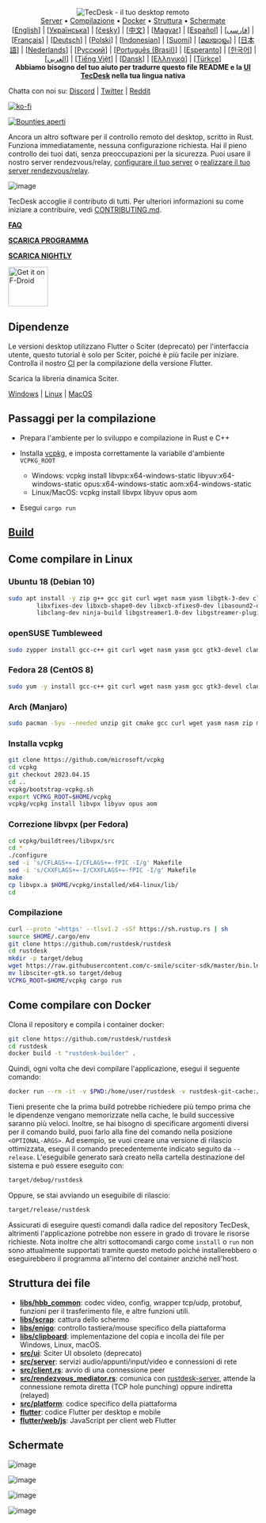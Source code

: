 <p align="center">
  <img src="../res/logo-header.svg" alt="TecDesk - il tuo desktop remoto"><br>
  <a href="#server-pubblici-gratuiti">Server</a> •
  <a href="#passaggi-per-la-compilazione">Compilazione</a> •
  <a href="#come-compilare-con-docker">Docker</a> •
  <a href="#struttura-dei-file">Struttura</a> •
  <a href="#schermate">Schermate</a><br>
  [<a href="../README.md">English</a>] | [<a href="README-UA.md">Українська</a>] | [<a href="README-CS.md">česky</a>] | [<a href="README-ZH.md">中文</a>] | [<a href="README-HU.md">Magyar</a>] | [<a href="README-ES.md">Español</a>] | [<a href="README-FA.md">فارسی</a>] | [<a href="README-FR.md">Français</a>] | [<a href="README-DE.md">Deutsch</a>] | [<a href="README-PL.md">Polski</a>] | [<a href="README-ID.md">Indonesian</a>] | [<a href="README-FI.md">Suomi</a>] | [<a href="README-ML.md">മലയാളം</a>] | [<a href="README-JP.md">日本語</a>] | [<a href="README-NL.md">Nederlands</a>] | [<a href="README-RU.md">Русский</a>] | [<a href="README-PTBR.md">Português (Brasil)</a>] | [<a href="README-EO.md">Esperanto</a>] | [<a href="README-KR.md">한국어</a>] | [<a href="README-AR.md">العربي</a>] | [<a href="README-VN.md">Tiếng Việt</a>] | [<a href="README-DA.md">Dansk</a>] | [<a href="README-GR.md">Ελληνικά</a>] | [<a href="README-TR.md">Türkçe</a>]<br>
  <b>Abbiamo bisogno del tuo aiuto per tradurre questo file README e la <a href="https://github.com/rustdesk/rustdesk/tree/master/src/lang">UI TecDesk</a> nella tua lingua nativa</b>
</p>

Chatta con noi su: [Discord](https://discord.gg/nDceKgxnkV) | [Twitter](https://twitter.com/rustdesk) | [Reddit](https://www.reddit.com/r/rustdesk)

[![ko-fi](https://ko-fi.com/img/githubbutton_sm.svg)](https://ko-fi.com/I2I04VU09)

[![Bounties aperti](https://img.shields.io/endpoint?url=https%3A%2F%2Fconsole.algora.io%2Fapi%2Fshields%2Frustdesk%2Fbounties%3Fstatus%3Dopen)](https://console.algora.io/org/rustdesk/bounties?status=open)

Ancora un altro software per il controllo remoto del desktop, scritto in Rust. Funziona immediatamente, nessuna configurazione richiesta. Hai il pieno controllo dei tuoi dati, senza preoccupazioni per la sicurezza. Puoi usare il nostro server rendezvous/relay, [configurare il tuo server](https://rustdesk.com/server) o [realizzare il tuo server rendezvous/relay](https://github.com/rustdesk/rustdesk-server-demo).

![image](https://user-images.githubusercontent.com/71636191/171661982-430285f0-2e12-4b1d-9957-4a58e375304d.png)

TecDesk accoglie il contributo di tutti. Per ulteriori informazioni su come iniziare a contribuire, vedi [CONTRIBUTING.md](CONTRIBUTING-IT.md).

[**FAQ**](https://github.com/rustdesk/rustdesk/wiki/FAQ)

[**SCARICA PROGRAMMA**](https://github.com/rustdesk/rustdesk/releases)

[**SCARICA NIGHTLY**](https://github.com/rustdesk/rustdesk/releases/tag/nightly)

[<img src="https://fdroid.gitlab.io/artwork/badge/get-it-on.png"
    alt="Get it on F-Droid"
    height="80">](https://f-droid.org/en/packages/com.carriez.flutter_hbb)

## Dipendenze

Le versioni desktop utilizzano Flutter o Sciter (deprecato) per l'interfaccia utente, questo tutorial è solo per Sciter, poiché è più facile per iniziare. Controlla il nostro [CI](https://github.com/rustdesk/rustdesk/blob/master/.github/workflows/flutter-build.yml) per la compilazione della versione Flutter.

Scarica la libreria dinamica Sciter.

[Windows](https://raw.githubusercontent.com/c-smile/sciter-sdk/master/bin.win/x64/sciter.dll) |
[Linux](https://raw.githubusercontent.com/c-smile/sciter-sdk/master/bin.lnx/x64/libsciter-gtk.so) |
[MacOS](https://raw.githubusercontent.com/c-smile/sciter-sdk/master/bin.osx/libsciter.dylib)

## Passaggi per la compilazione

- Prepara l'ambiente per lo sviluppo e compilazione in Rust e C++

- Installa [vcpkg](https://github.com/microsoft/vcpkg), e imposta correttamente la variabile d'ambiente `VCPKG_ROOT`

  - Windows: vcpkg install libvpx:x64-windows-static libyuv:x64-windows-static opus:x64-windows-static aom:x64-windows-static
  - Linux/MacOS: vcpkg install libvpx libyuv opus aom

- Esegui `cargo run`

## [Build](https://rustdesk.com/docs/en/dev/build/)

## Come compilare in Linux

### Ubuntu 18 (Debian 10)

```sh
sudo apt install -y zip g++ gcc git curl wget nasm yasm libgtk-3-dev clang libxcb-randr0-dev libxdo-dev \
        libxfixes-dev libxcb-shape0-dev libxcb-xfixes0-dev libasound2-dev libpulse-dev cmake make \
        libclang-dev ninja-build libgstreamer1.0-dev libgstreamer-plugins-base1.0-dev
```

### openSUSE Tumbleweed

```sh
sudo zypper install gcc-c++ git curl wget nasm yasm gcc gtk3-devel clang libxcb-devel libXfixes-devel cmake alsa-lib-devel gstreamer-devel gstreamer-plugins-base-devel xdotool-devel
```

### Fedora 28 (CentOS 8)

```sh
sudo yum -y install gcc-c++ git curl wget nasm yasm gcc gtk3-devel clang libxcb-devel libxdo-devel libXfixes-devel pulseaudio-libs-devel cmake alsa-lib-devel
```

### Arch (Manjaro)

```sh
sudo pacman -Syu --needed unzip git cmake gcc curl wget yasm nasm zip make pkg-config clang gtk3 xdotool libxcb libxfixes alsa-lib pipewire
```

### Installa vcpkg

```sh
git clone https://github.com/microsoft/vcpkg
cd vcpkg
git checkout 2023.04.15
cd ..
vcpkg/bootstrap-vcpkg.sh
export VCPKG_ROOT=$HOME/vcpkg
vcpkg/vcpkg install libvpx libyuv opus aom
```

### Correzione libvpx (per Fedora)

```sh
cd vcpkg/buildtrees/libvpx/src
cd *
./configure
sed -i 's/CFLAGS+=-I/CFLAGS+=-fPIC -I/g' Makefile
sed -i 's/CXXFLAGS+=-I/CXXFLAGS+=-fPIC -I/g' Makefile
make
cp libvpx.a $HOME/vcpkg/installed/x64-linux/lib/
cd
```

### Compilazione

```sh
curl --proto '=https' --tlsv1.2 -sSf https://sh.rustup.rs | sh
source $HOME/.cargo/env
git clone https://github.com/rustdesk/rustdesk
cd rustdesk
mkdir -p target/debug
wget https://raw.githubusercontent.com/c-smile/sciter-sdk/master/bin.lnx/x64/libsciter-gtk.so
mv libsciter-gtk.so target/debug
VCPKG_ROOT=$HOME/vcpkg cargo run
```

## Come compilare con Docker

Clona il repository e compila i container docker:

```sh
git clone https://github.com/rustdesk/rustdesk
cd rustdesk
docker build -t "rustdesk-builder" .
```

Quindi, ogni volta che devi compilare l'applicazione, esegui il seguente comando:

```sh
docker run --rm -it -v $PWD:/home/user/rustdesk -v rustdesk-git-cache:/home/user/.cargo/git -v rustdesk-registry-cache:/home/user/.cargo/registry -e PUID="$(id -u)" -e PGID="$(id -g)" rustdesk-builder
```

Tieni presente che la prima build potrebbe richiedere più tempo prima che le dipendenze vengano memorizzate nella cache, le build successive saranno più veloci. Inoltre, se hai bisogno di specificare argomenti diversi per il comando build, puoi farlo alla fine del comando nella posizione `<OPTIONAL-ARGS>`. Ad esempio, se vuoi creare una versione di rilascio ottimizzata, esegui il comando precedentemente indicato seguito da `--release`. L'eseguibile generato sarà creato nella cartella destinazione del sistema e può essere eseguito con:

```sh
target/debug/rustdesk
```

Oppure, se stai avviando un eseguibile di rilascio:

```sh
target/release/rustdesk
```

Assicurati di eseguire questi comandi dalla radice del repository TecDesk, altrimenti l'applicazione potrebbe non essere in grado di trovare le risorse richieste. Nota inoltre che altri sottocomandi cargo come `install` o `run` non sono attualmente supportati tramite questo metodo poiché installerebbero o eseguirebbero il programma all'interno del container anziché nell'host.

## Struttura dei file

- **[libs/hbb_common](https://github.com/rustdesk/rustdesk/tree/master/libs/hbb_common)**: codec video, config, wrapper tcp/udp, protobuf, funzioni per il trasferimento file, e altre funzioni utili.
- **[libs/scrap](https://github.com/rustdesk/rustdesk/tree/master/libs/scrap)**: cattura dello schermo
- **[libs/enigo](https://github.com/rustdesk/rustdesk/tree/master/libs/enigo)**: controllo tastiera/mouse specifico della piattaforma
- **[libs/clipboard](https://github.com/rustdesk/rustdesk/tree/master/libs/clipboard)**: implementazione del copia e incolla dei file per Windows, Linux, macOS.
- **[src/ui](https://github.com/rustdesk/rustdesk/tree/master/src/ui)**: Sciter UI obsoleto (deprecato)
- **[src/server](https://github.com/rustdesk/rustdesk/tree/master/src/server)**: servizi audio/appunti/input/video e connessioni di rete
- **[src/client.rs](https://github.com/rustdesk/rustdesk/tree/master/src/client.rs)**: avvio di una connessione peer
- **[src/rendezvous_mediator.rs](https://github.com/rustdesk/rustdesk/tree/master/src/rendezvous_mediator.rs)**: comunica con [rustdesk-server](https://github.com/rustdesk/rustdesk-server), attende la connessione remota diretta (TCP hole punching) oppure indiretta (relayed)
- **[src/platform](https://github.com/rustdesk/rustdesk/tree/master/src/platform)**: codice specifico della piattaforma
- **[flutter](https://github.com/rustdesk/rustdesk/tree/master/flutter)**: codice Flutter per desktop e mobile
- **[flutter/web/js](https://github.com/rustdesk/rustdesk/tree/master/flutter/web/js)**: JavaScript per client web Flutter

## Schermate

![image](https://user-images.githubusercontent.com/71636191/113112362-ae4deb80-923b-11eb-957d-ff88daad4f06.png)

![image](https://user-images.githubusercontent.com/71636191/113112619-f705a480-923b-11eb-911d-97e984ef52b6.png)

![image](https://user-images.githubusercontent.com/71636191/113112857-3fbd5d80-923c-11eb-9836-768325faf906.png)

![image](https://user-images.githubusercontent.com/71636191/135385039-38fdbd72-379a-422d-b97f-33df71fb1cec.png)
